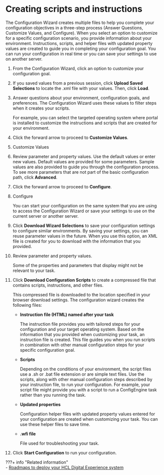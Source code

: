 # Creating scripts and instructions

The Configuration Wizard creates multiple files to help you complete your configuration objectives in a three-step process (Answer Questions, Customize Values, and Configure). When you select an option to customize for a specific configuration scenario, you provide information about your environment. Instructions, scripts, and helper files with updated property values are created to guide you in completing your configuration goal. You can run your configuration in real time or you can save your settings to use on another server.

1.  From the Configuration Wizard, click an option to customize your configuration goal.

2.  If you saved values from a previous session, click **Upload Saved Selections** to locate the .xml file with your values. Then, click **Load**.

3.  Answer questions about your environment, configuration goals, and preferences. The Configuration Wizard uses these values to filter steps when it creates your scripts.

    For example, you can select the targeted operating system where portal is installed to customize the instructions and scripts that are created for your environment.

4.  Click the forward arrow to proceed to **Customize Values**.

5.  Customize Values
6.  Review parameter and property values. Use the default values or enter new values. Default values are provided for some parameters. Sample values are also provided to guide you through the configuration process. To see more parameters that are not part of the basic configuration path, click **Advanced**.

7.  Click the forward arrow to proceed to **Configure**.

8.  Configure

    You can start your configuration on the same system that you are using to access the Configuration Wizard or save your settings to use on the current server or another server.

9. Click **Download Wizard Selections** to save your configuration settings to configure similar environments. By saving your settings, you can reuse parameter values in the future. When you use this option, an XML file is created for you to download with the information that you provided.

10. Review parameter and property values.

    Some of the properties and parameters that display might not be relevant to your task.

11. Click **Download Configuration Scripts** to create a compressed file that contains scripts, instructions, and other files.

    This compressed file is downloaded to the location specified in your browser download settings. The configuration wizard creates the following files:

    -   **Instruction file (HTML) named after your task**

        The instruction file provides you with tailored steps for your configuration and your target operating system. Based on the information that you provided when customizing your task, an instruction file is created. This file guides you when you run scripts in combination with other manual configuration steps for your specific configuration goal.

    -   **Scripts**

        Depending on the conditions of your environment, the script files use a .sh or .bat file extension or are simple text files. Use the scripts, along with other manual configuration steps described by your instruction file, to run your configuration. For example, your script file might provide you with a script to run a ConfigEngine task rather than you running the task.

    -   **Updated properties**

        Configuration helper files with updated property values entered for your configuration are created when customizing your task. You can use these helper files to save time.

    -   **.wfi file**

        File used for troubleshooting your task.

12. Click **Start Configuration** to run your configuration.


???+ info "Related information"  
    -   [Roadmaps to deploy your HCL Digital Experience system](../../../../../get_started/plan_deployment/traditional_deployment/roadmaps/index.md)

